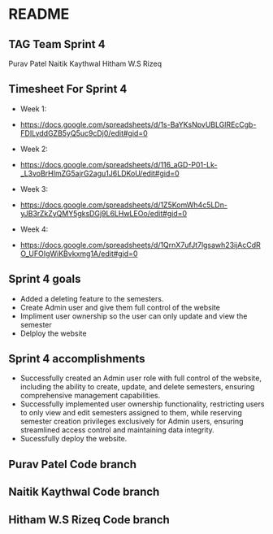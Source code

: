 # README

## TAG Team Sprint 4
Purav Patel
Naitik Kaythwal
Hitham W.S Rizeq

## Timesheet For Sprint 4
* Week 1:
* https://docs.google.com/spreadsheets/d/1s-BaYKsNpvUBLGlREcCgb-FDILyddGZB5yQ5uc9cDj0/edit#gid=0

* Week 2:
* https://docs.google.com/spreadsheets/d/116_aGD-P01-Lk-_L3voBrHImZG5ajrG2agu1J6LDKoU/edit#gid=0

* Week 3:
* https://docs.google.com/spreadsheets/d/1Z5KomWh4c5LDn-yJB3rZkZyQMY5gksDGj9L6LHwLEOo/edit#gid=0

* Week 4:
* https://docs.google.com/spreadsheets/d/1QrnX7ufJt7lgsawh23ijAcCdRO_UFOIgWiKBvkxmg1A/edit#gid=0


## Sprint 4 goals
* Added a deleting feature to the semesters.
* Create Admin user and give them full control of the website
* Impliment user ownership so the user can only update and view the semester
* Delploy the website
  


## Sprint 4 accomplishments
* Successfully created an Admin user role with full control of the website, including the ability to create, update, and delete semesters, ensuring comprehensive management capabilities.
* Successfully implemented user ownership functionality, restricting users to only view and edit semesters assigned to them, while reserving semester creation privileges exclusively for Admin users, ensuring streamlined access control and maintaining data integrity.
* Sucessfully deploy the website.


## Purav Patel Code branch


## Naitik Kaythwal Code branch


## Hitham W.S Rizeq Code branch

  
